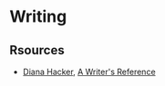 # Writing #

## Rsources ##

- [Diana Hacker](http://www.dianahacker.com), [A Writer's Reference](http://www.dianahacker.com/reference.html)